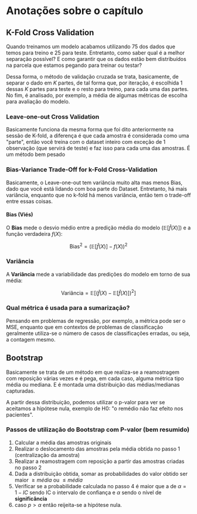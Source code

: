 # Anotações sobre o capítulo

## K-Fold Cross Validation
Quando treinamos um modelo acabamos utilizando $75%$ dos dados que temos para treino e $25%$ para teste. Entretanto, como saber qual é a melhor separação possível? E como garantir que os dados estão bem distribuídos na parcela que estamos pegando para treinar ou testar?

Dessa forma, o método de validação cruzada se trata, basicamente, de separar o dado em $K$ partes, de tal forma que, por iteração, é escolhida 1 dessas $K$ partes para teste e o resto para treino, para cada uma das partes. No fim, é analisado, por exemplo, a média de algumas métricas de escolha para avaliação do modelo.

### Leave-one-out Cross Validation
Basicamente funciona da mesma forma que foi dito anteriormente na sessão de K-fold, a diferença é que cada amostra é considerada como uma "parte", então você treina com o dataset inteiro com exceção de 1 observação (que servirá de teste) e faz isso para cada uma das amostras. É um método bem pesado

### Bias-Variance Trade-Off for k-Fold Cross-Validation
Basicamente, o Leave-one-out tem variância muito alta mas menos Bias, dado que você está lidando com boa parte do Dataset. Entretanto, há mais variância, enquanto que no k-fold há menos variância, então tem o trade-off entre essas coisas.

#### Bias (Viés)

O **Bias** mede o desvio médio entre a predição média do modelo $( \mathbb{E}[\hat{f}(X)])$ e a função verdadeira $f(X)$:

$$\text{Bias}^2 = (\mathbb{E}[\hat{f}(X)] - f(X))^2$$


### Variância

A **Variância** mede a variabilidade das predições do modelo em torno de sua média:

$$\text{Variância} = \mathbb{E}[(\hat{f}(X) - \mathbb{E}[\hat{f}(X)])^2]$$

### Qual métrica é usada para a sumarização?
Pensando em problemas de regressão, por exemplo, a métrica pode ser o MSE, enquanto que em contextos de problemas de classificação geralmente utiliza-se o número de casos de classificações erradas, ou seja, a contagem mesmo.


## Bootstrap
Basicamente se trata de um método em que realiza-se a reamostragem com reposição várias vezes e é pega, em cada caso, alguma métrica tipo média ou mediana. E é montada uma distribuição das médias/medianas capturadas. 

A partir dessa distribuição, podemos utilizar o p-valor para ver se aceitamos a hipótese nula, exemplo de H0: "o remédio não faz efeito nos pacientes".

### Passos de utilização do Bootstrap com P-valor (bem resumido)

1. Calcular a média das amostras originais
2. Realizar o deslocamento das amostras pela média obtida no passo 1 (centralização da amostra)
3. Realizar a reamostragem com reposição a partir das amostras criadas no passo 2
4. Dada a distribuição obtida, somar as probabilidades do valor obtido ser maior $\geq média$ ou $\leq média$
5. Verificar se a probabilidade calculada no passo 4 é maior que a de $\alpha = 1 - IC$ sendo IC o intervalo de confiança e $\alpha$ sendo o nível de **significância**
6. caso $p > \alpha$ então reijeita-se a hipótese nula.